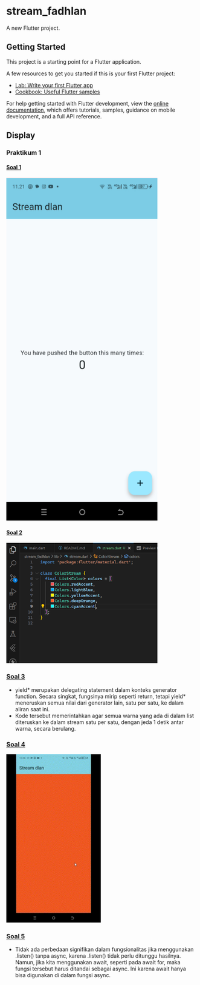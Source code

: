 # stream_fadhlan

A new Flutter project.

## Getting Started

This project is a starting point for a Flutter application.

A few resources to get you started if this is your first Flutter project:

- [Lab: Write your first Flutter app](https://docs.flutter.dev/get-started/codelab)
- [Cookbook: Useful Flutter samples](https://docs.flutter.dev/cookbook)

For help getting started with Flutter development, view the
[online documentation](https://docs.flutter.dev/), which offers tutorials,
samples, guidance on mobile development, and a full API reference.

## Display
### Praktikum 1
#### <u>Soal 1</u>
<img src="screen-docs/SC-S1.png" alt="Soal 1" width="400" />

#### <u>Soal 2</u>
<img src="screen-docs/SC-S2.png" alt="Soal 2" width="400" />

### <u>Soal 3</u>
- yield* merupakan delegating statement dalam konteks generator function. Secara singkat, fungsinya mirip seperti return, tetapi yield* meneruskan semua nilai dari generator lain, satu per satu, ke dalam aliran saat ini.
- Kode tersebut memerintahkan agar semua warna yang ada di dalam list diteruskan ke dalam stream satu per satu, dengan jeda 1 detik antar warna, secara berulang.

### <u>Soal 4</u> 
<img src="screen-docs/gif/P1-S4.gif" alt="GIF Soal 4" width="250" />

### <u>Soal 5</u>
- Tidak ada perbedaan signifikan dalam fungsionalitas jika menggunakan .listen() tanpa async, karena .listen() tidak perlu ditunggu hasilnya. Namun, jika kita menggunakan await, seperti pada await for, maka fungsi tersebut harus ditandai sebagai async. Ini karena await hanya bisa digunakan di dalam fungsi async.
